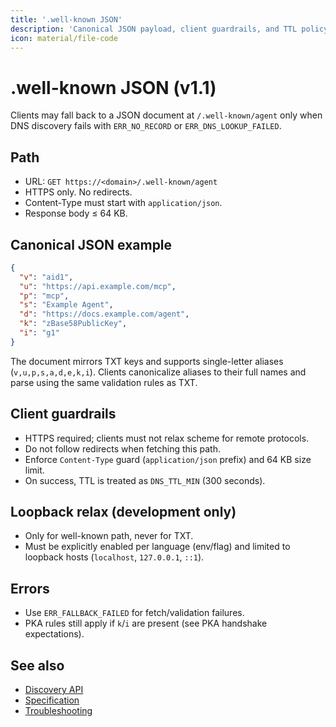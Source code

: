 ```yaml
---
title: '.well-known JSON'
description: 'Canonical JSON payload, client guardrails, and TTL policy'
icon: material/file-code
---
```


# .well-known JSON (v1.1)

Clients may fall back to a JSON document at `/.well-known/agent` only when DNS discovery fails with `ERR_NO_RECORD` or `ERR_DNS_LOOKUP_FAILED`.

## Path

- URL: `GET https://<domain>/.well-known/agent`
- HTTPS only. No redirects.
- Content-Type must start with `application/json`.
- Response body ≤ 64 KB.

## Canonical JSON example

```json
{
  "v": "aid1",
  "u": "https://api.example.com/mcp",
  "p": "mcp",
  "s": "Example Agent",
  "d": "https://docs.example.com/agent",
  "k": "zBase58PublicKey",
  "i": "g1"
}
```

The document mirrors TXT keys and supports single-letter aliases (`v,u,p,s,a,d,e,k,i`). Clients canonicalize aliases to their full names and parse using the same validation rules as TXT.

## Client guardrails

- HTTPS required; clients must not relax scheme for remote protocols.
- Do not follow redirects when fetching this path.
- Enforce `Content-Type` guard (`application/json` prefix) and 64 KB size limit.
- On success, TTL is treated as `DNS_TTL_MIN` (300 seconds).

## Loopback relax (development only)

- Only for well-known path, never for TXT.
- Must be explicitly enabled per language (env/flag) and limited to loopback hosts (`localhost`, `127.0.0.1`, `::1`).

## Errors

- Use `ERR_FALLBACK_FAILED` for fetch/validation failures.
- PKA rules still apply if `k`/`i` are present (see PKA handshake expectations).

## See also

- [Discovery API](./discovery_api.md)
- [Specification](../specification.md)
- [Troubleshooting](./troubleshooting.md)

